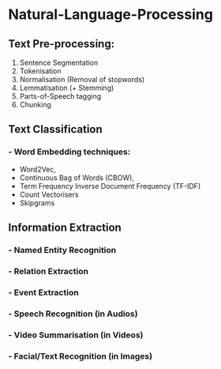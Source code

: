 # Natural-Language-Processing

## Text Pre-processing:
 1) Sentence Segmentation
 2) Tokenisation
 3) Normalisation (Removal of stopwords)
 4) Lemmatisation (+ Stemming)
 5) Parts-of-Speech tagging
 6) Chunking

## Text Classification
### - Word Embedding techniques:
  * Word2Vec, 
  * Continuous Bag of Words (CBOW), 
  * Term Frequency Inverse Document Frequency (TF-IDF)
  * Count Vectorisers
  * Skipgrams

## Information Extraction
### - Named Entity Recognition
### - Relation Extraction
### - Event Extraction
### - Speech Recognition (in Audios)
### - Video Summarisation (in Videos)
### - Facial/Text Recognition (in Images)
